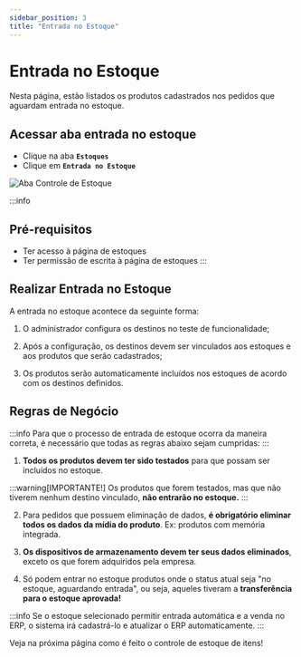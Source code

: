 ```yaml
---
sidebar_position: 3
title: "Entrada no Estoque"
---
```


# Entrada no Estoque

Nesta página, estão listados os produtos cadastrados nos pedidos que aguardam entrada no estoque.

## Acessar aba entrada no estoque

- Clique na aba **`Estoques`**
- Clique em **`Entrada no Estoque`**

![Aba Controle de Estoque](/img/images/entrada_estoque.png)

:::info

## Pré-requisitos

- Ter acesso à página de estoques
- Ter permissão de escrita à página de estoques
  :::

## Realizar Entrada no Estoque

A entrada no estoque acontece da seguinte forma:

1. O administrador configura os destinos no teste de funcionalidade;

2. Após a configuração, os destinos devem ser vinculados aos estoques e aos produtos que serão cadastrados;

3. Os produtos serão automaticamente incluídos nos estoques de acordo com os destinos definidos.

## Regras de Negócio

:::info
Para que o processo de entrada de estoque ocorra da maneira correta, é necessário que todas as regras abaixo sejam cumpridas:
:::

1. **Todos os produtos devem ter sido testados** para que possam ser incluídos no estoque.

:::warning[IMPORTANTE!]
Os produtos que forem testados, mas que não tiverem nenhum destino vinculado, **não entrarão no estoque.**
:::

2. Para pedidos que possuem eliminação de dados, **é obrigatório eliminar todos os dados da mídia do produto**. Ex: produtos com memória integrada.

3. **Os dispositivos de armazenamento devem ter seus dados eliminados**, exceto os que forem adquiridos pela empresa.

4. Só podem entrar no estoque produtos onde o status atual seja "no estoque, aguardando entrada", ou seja, aqueles tiveram a **transferência para o estoque aprovada!**

:::info
Se o estoque selecionado permitir entrada automática e a venda no ERP, o sistema irá cadastrá-lo e atualizar o ERP automaticamente.
:::

Veja na próxima página como é feito o controle de estoque de itens!
